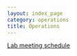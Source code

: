 ```yaml
---
layout: index_page
category: operations
title: Operations
---
```


[Lab meeting schedule](schedule.html)
